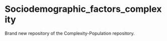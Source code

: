 # Sociodemographic_factors_complexity

Brand new repository of the Complexity-Population repository.
